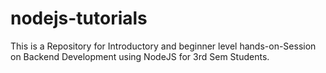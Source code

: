 # nodejs-tutorials
This is a Repository for Introductory and beginner level hands-on-Session on Backend Development using NodeJS for 3rd Sem Students.
